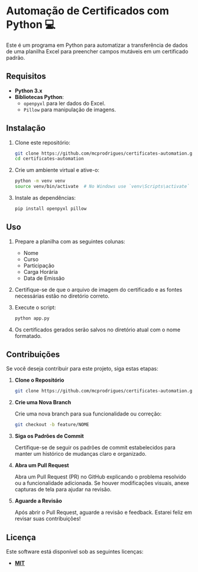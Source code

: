 # Automação de Certificados com Python 💻

Este é um programa em Python para automatizar a transferência de dados de uma planilha Excel para preencher campos mutáveis em um certificado padrão.


## Requisitos

- **Python 3.x**
- **Bibliotecas Python**:
  - `openpyxl` para ler dados do Excel.
  - `Pillow` para manipulação de imagens.

## Instalação

1. Clone este repositório:

    ```bash
    git clone https://github.com/mcprodrigues/certificates-automation.git
    cd certificates-automation
    ```

2. Crie um ambiente virtual e ative-o:

    ```bash
    python -m venv venv
    source venv/bin/activate  # No Windows use `venv\Scripts\activate`
    ```

3. Instale as dependências:

    ```bash
    pip install openpyxl pillow
    ```

## Uso

1. Prepare a planilha com as seguintes colunas:
   - Nome
   - Curso
   - Participação
   - Carga Horária
   - Data de Emissão

2. Certifique-se de que o arquivo de imagem do certificado e as fontes necessárias estão no diretório correto.

3. Execute o script:

    ```bash
    python app.py
    ```

4. Os certificados gerados serão salvos no diretório atual com o nome formatado.

## Contribuições

Se você deseja contribuir para este projeto, siga estas etapas:

1. **Clone o Repositório**

    ```bash
    git clone https://github.com/mcprodrigues/certificates-automation.git
    ```

2. **Crie uma Nova Branch**

    Crie uma nova branch para sua funcionalidade ou correção:

    ```bash
    git checkout -b feature/NOME
    ```

3. **Siga os Padrões de Commit**

    Certifique-se de seguir os padrões de commit estabelecidos para manter um histórico de mudanças claro e organizado.

4. **Abra um Pull Request**

    Abra um Pull Request (PR) no GitHub explicando o problema resolvido ou a funcionalidade adicionada. Se houver modificações visuais, anexe capturas de tela para ajudar na revisão.

5. **Aguarde a Revisão**

    Após abrir o Pull Request, aguarde a revisão e feedback. Estarei feliz em revisar suas contribuições!

## Licença

Este software está disponível sob as seguintes licenças:

- **[MIT](https://rem.mit-license.org/)**
